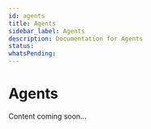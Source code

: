```yaml
---
id: agents
title: Agents
sidebar_label: Agents
description: Documentation for Agents
status: 
whatsPending: 
---
```


# Agents

Content coming soon...

